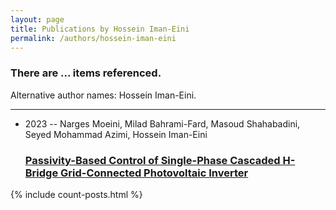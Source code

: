 ```yaml
---
layout: page
title: Publications by Hossein Iman-Eini
permalink: /authors/hossein-iman-eini
---
```


<h3 id="number-posts">There are ... items referenced.</h3>
<p id='info-authors'>Alternative author names: Hossein Iman-Eini.</p>
<hr />
<ul class="post-list">
<li><span class='post-meta'>2023 -- Narges Moeini, Milad Bahrami-Fard, Masoud Shahabadini, Seyed Mohammad Azimi, Hossein Iman-Eini</span><h3><a class='post-link' href="{{ site.baseurl }}/passivity-based-control-of-single-phase-cascaded-h-bridge-grid-connected-photovoltaic-inverter">Passivity-Based Control of Single-Phase Cascaded H-Bridge Grid-Connected Photovoltaic Inverter</a></h3></li>

</ul>
{% include count-posts.html %}
